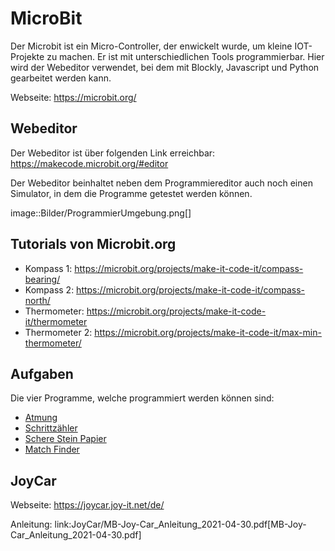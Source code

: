 # MicroBit

Der Microbit ist ein Micro-Controller, der enwickelt wurde, um kleine IOT-Projekte zu machen.
Er ist mit unterschiedlichen Tools programmierbar. Hier wird der Webeditor verwendet,
bei dem mit Blockly, Javascript und Python gearbeitet werden kann.

Webseite: https://microbit.org/

## Webeditor

Der Webeditor ist über folgenden Link erreichbar: https://makecode.microbit.org/#editor

Der Webeditor beinhaltet neben dem Programmiereditor auch noch einen Simulator, in dem die Programme
getestet werden können.

image::Bilder/ProgrammierUmgebung.png[]

## Tutorials von Microbit.org

- Kompass 1: https://microbit.org/projects/make-it-code-it/compass-bearing/
- Kompass 2: https://microbit.org/projects/make-it-code-it/compass-north/
- Thermometer:  https://microbit.org/projects/make-it-code-it/thermometer
- Thermometer 2: https://microbit.org/projects/make-it-code-it/max-min-thermometer/

## Aufgaben

Die vier Programme, welche programmiert werden können sind:

- [Atmung](Atmung/Leitprogramm.adoc)
- [Schrittzähler](Schrittzaehler/Leitprogramm.adoc)
- [Schere Stein Papier](SchereSteinPapier/Leitprogramm.adoc)
- [Match Finder](Kennenlernen/Leitprogramm.adoc)

## JoyCar

Webseite: https://joycar.joy-it.net/de/

Anleitung: link:JoyCar/MB-Joy-Car_Anleitung_2021-04-30.pdf[MB-Joy-Car_Anleitung_2021-04-30.pdf]


